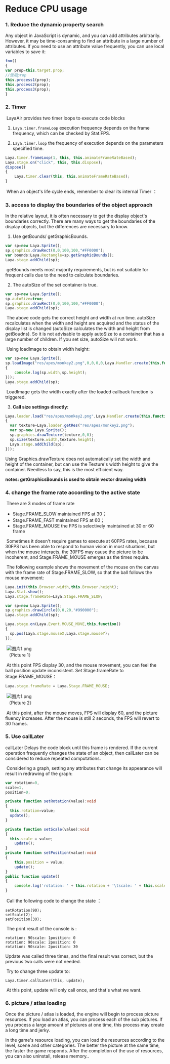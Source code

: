 # Reduce CPU usage



### **1. Reduce the dynamic property search**

Any object in JavaScript is dynamic, and you can add attributes arbitrarily. However, it may be time-consuming to find an attribute in a large number of attributes. If you need to use an attribute value frequently, you can use local variables to save it:

```typescript
foo()
{
var prop=this.target.prop;
//使用prop
this.process1(prop);
this.process2(prop);
this.process3(prop);
}
```


### 2. Timer

​        LayaAir provides two timer loops to execute code blocks

1. `Laya.timer.frameLoop` execution frequency depends on the frame frequency, which can be checked by Stat.FPS.


2. `Laya.timer.loop` the frequency of execution depends on the parameters specified time.

```typescript
Laya.timer.frameLoop(1, this, this.animateFrameRateBased);
Laya.stage.on("click", this, this.dispose);
dispose() 
{
    Laya.timer.clear(this, this.animateFrameRateBased);
}
```

​        When an object's life cycle ends, remember to clear its internal Timer ：

 

 

### **3.  access to display the boundaries of the object approach**

In the relative layout, it is often necessary to get the display object's boundaries correctly. There are many ways to get the boundaries of the display objects, but the differences are necessary to know.

 

1. Use getBounds/ getGraphicBounds.

```typescript
var sp=new Laya.Sprite();
sp.graphics.drawRect(0,0,100,100,"#FF0000");
var bounds:Laya.Rectangle=sp.getGraphicBounds();
Laya.stage.addChild(sp);
```

​        getBounds meets most majority requirements, but is not suitable for frequent calls due to the need to calculate boundaries.

2. The autoSize of the set container is true.


```typescript
var sp=new Laya.Sprite();
sp.autoSize=true;
sp.graphics.drawRect(0,0,100,100,"#FF0000");
Laya.stage.addChild(sp);
```


​        The above code gets the correct height and width at run time. autoSize recalculates when the width and height are acquired and the status of the display list is changed (autoSize calculates the width and height from getBoudns). So it is not advisable to apply autoSize to a container that has a large number of children. If you set size, autoSize will not work.

​        Using loadImage to obtain width height:

```typescript
var sp=new Laya.Sprite();
sp.loadImage("res/apes/monkey2.png",0,0,0,0,Laya.Handler.create(this,function()
{
    console.log(sp.width,sp.height);  
}));
Laya.stage.addChild(sp);
```


​        LoadImage gets the width exactly after the loaded callback function is triggered.

3. **Call size settings directly:**

```typescript
Laya.loader.load("res/apes/monkey2.png",Laya.Handler.create(this,function()
{
  var texture=Laya.loader.getRes("res/apes/monkey2.png");
  var sp=new Laya.Sprite();
  sp.graphics.drawTexture(texture,0,0);
  sp.size(texture.width,texture.height);
  Laya.stage.addChild(sp);
}));
```

Using Graphics.drawTexture does not automatically set the width and height of the container, but can use the Texture's width height to give the container. Needless to say, this is the most efficient way.

**notes: getGraphicsBounds is used to obtain vector drawing width**



### **4. change the frame rate according to the active state**

​        There are 3 modes of frame rate

- Stage.FRAME_SLOW maintained FPS at  30；
- Stage.FRAME_FAST maintained FPS at  60；
- Stage.FRAME_MOUSE the FPS is selectively maintained at 30 or 60 frame



​        Sometimes it doesn't require games to execute at 60FPS rates, because 30FPS has been able to respond to human vision in most situations, but when the mouse interacts, the 30FPS may cause the picture to be incoherent, and Stage.FRAME_MOUSE emerges as the times require.

 

​        The following example shows the movement of the mouse on the canvas with the frame rate of Stage.FRAME_SLOW, so that the ball follows the mouse movement: 


```typescript
Laya.init(this.Browser.width,this.Browser.height);
Laya.Stat.show();
Laya.stage.frameRate=Laya.Stage.FRAME_SLOW;

var sp=new Laya.Sprite();
sp.graphics.drawCircle(0,0,20,"#990000");
Laya.stage.addChild(sp);

Laya.stage.on(Laya.Event.MOUSE_MOVE,this,function()
{
  sp.pos(Laya.stage.mouseX,Laya.stage.mouseY);
});
```

​         ![图片1.png](img/1.png)<br/>
​        （Picture 1）

​        At this point FPS display 30, and the mouse movement, you can feel the ball position update inconsistent. Set Stage.frameRate to Stage.FRAME_MOUSE：

```typescript
Laya.stage.frameRate = Laya.Stage.FRAME_MOUSE;
```

​        ![图片1.png](img/2.png)<br/>
​        （Picture 2）

​        At this point, after the mouse moves, FPS will display 60, and the picture fluency increases. After the mouse is still 2 seconds, the FPS will revert to 30 frames.



### **5. Use callLater**

callLater Delays the code block until this frame is rendered. If the current operation frequently changes the state of an object, then callLater can be considered to reduce repeated computations.

 

​        Considering a graph, setting any attributes that change its appearance will result in redrawing of the graph:


```typescript
var rotation=0,
scale=1,
position=0;

private function setRotation(value):void
{
  this.rotation=value;
  update();
}

private function setScale(value):void
{
  this.scale = value;
    update();
}
private function setPosition(value):void
{
    this.position = value;
    update();
}
public function update()
{
    console.log('rotation: ' + this.rotation + '\tscale: ' + this.scale + '\tposition: ' + this.position);
}
```


​        Call the following code to change the state ：

```
setRotation(90);
setScale(2);
setPosition(30);
```

​        The print result of the console is :

```
rotation: 90scale: 1position: 0
rotation: 90scale: 2position: 0
rotation: 90scale: 2position: 30
```

Update was called three times, and the final result was correct, but the previous two calls were not needed.

​        Try to change three update to:

```
Laya.timer.callLater(this, update);
```

​        At this point, update will only call once, and that's what we want.



### **6. picture / atlas loading**

Once the picture / atlas is loaded, the engine will begin to process picture resources. If you load an atlas, you can process each of the sub pictures. If you process a large amount of pictures at one time, this process may create a long time and jerky.

 

In the game's resource loading, you can load the resources according to the level, scene and other categories. The better the picture at the same time, the faster the game responds. After the completion of the use of resources, you can also uninstall, release memory..

 